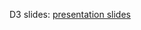 D3 slides: [presentation slides](https://docs.google.com/presentation/d/18zjpVtH0PuQcOrkOT8-fObbmxvqMyfLeiHsHlaDcGvk/edit?usp=sharing) <br>
